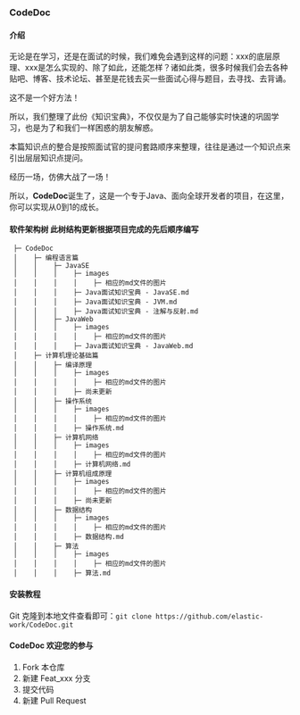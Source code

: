 ### CodeDoc

####  介绍

无论是在学习，还是在面试的时候，我们难免会遇到这样的问题：xxx的底层原理、xxx是怎么实现的、除了如此，还能怎样？诸如此类，很多时候我们会去各种贴吧、博客、技术论坛、甚至是花钱去买一些面试心得与题目，去寻找、去背诵。

这不是一个好方法！

所以，我们整理了此份《知识宝典》，不仅仅是为了自己能够实时快速的巩固学习，也是为了和我们一样困惑的朋友解惑。

本篇知识点的整合是按照面试官的提问套路顺序来整理，往往是通过一个知识点来引出层层知识点提问。

经历一场，仿佛大战了一场！

所以，**CodeDoc**诞生了，这是一个专于Java、面向全球开发者的项目，在这里，你可以实现从0到1的成长。

#### 软件架构树 此树结构更新根据项目完成的先后顺序编写

```
 ├─ CodeDoc
 │    ├─ 编程语言篇
 │    │    ├─ JavaSE
 │    │    │    ├─ images
 │    │    │    │    ├─ 相应的md文件的图片
 │    │    │    ├─ Java面试知识宝典 - JavaSE.md
 │    │    │    ├─ Java面试知识宝典 - JVM.md
 │    │    │    ├─ Java面试知识宝典 - 注解与反射.md
 │    │    ├─ JavaWeb
 │    │    │    ├─ images
 │    │    │    │    ├─ 相应的md文件的图片
 │    │    │    ├─ Java面试知识宝典 - JavaWeb.md
 │    ├─ 计算机理论基础篇
 │    │    ├─ 编译原理
 │    │    │    ├─ images
 │    │    │    │    ├─ 相应的md文件的图片
 │    │    │    ├─ 尚未更新
 │    │    ├─ 操作系统
 │    │    │    ├─ images
 │    │    │    │    ├─ 相应的md文件的图片
 │    │    │    ├─ 操作系统.md
 │    │    ├─ 计算机网络
 │    │    │    ├─ images
 │    │    │    │    ├─ 相应的md文件的图片
 │    │    │    ├─ 计算机网络.md
 │    │    ├─ 计算机组成原理
 │    │    │    ├─ images
 │    │    │    │    ├─ 相应的md文件的图片
 │    │    │    ├─ 尚未更新
 │    │    ├─ 数据结构
 │    │    │    ├─ images
 │    │    │    │    ├─ 相应的md文件的图片
 │    │    │    ├─ 数据结构.md
 │    │    ├─ 算法
 │    │    │    ├─ images
 │    │    │    │    ├─ 相应的md文件的图片
 │    │    │    ├─ 算法.md
```

#### 安装教程

Git 克隆到本地文件查看即可：`git clone https://github.com/elastic-work/CodeDoc.git`

#### CodeDoc 欢迎您的参与

1. Fork 本仓库
2. 新建 Feat_xxx 分支
3. 提交代码
4. 新建 Pull Request
